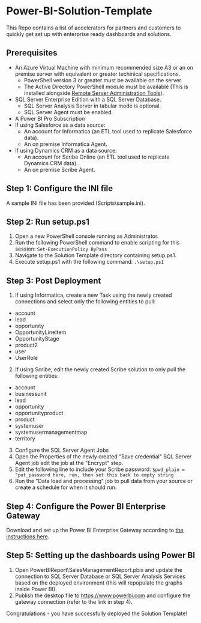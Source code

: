 # Power-BI-Solution-Template

This Repo contains a list of accelerators for partners and customers to quickly get set up with enterprise ready dashboards and solutions.

## Prerequisites

* An Azure Virtual Machine with minimum recommended size A3 or an on premise server with equivalent or greater techinical specifications.
  * PowerShell version 3 or greater must be available on the server.
  * The Active Directory PowerShell module must be available (This is installed alongside [Remote Server Administration Tools](https://www.microsoft.com/en-us/download/details.aspx?id=45520)).
* SQL Server Enterprise Edition with a SQL Server Database.
  * SQL Server Analysis Server in tabular mode is optional.
  * SQL Server Agent must be enabled.
* A Power BI Pro Subscription
* If using Salesforce as a data source:
  * An account for Informatica (an ETL tool used to replicate Salesforce data).
  * An on premise Informatica Agent.
* If using Dynamics CRM as a data source:
  * An account for Scribe Online (an ETL tool used to replicate Dynamics CRM data).
  * An on premise Scribe Agent.

## Step 1: Configure the INI file

A sample INI file has been provided (Scripts\sample.ini).

## Step 2: Run setup.ps1

1. Open a new PowerShell console running as Administrator.
2. Run the following PowerShell command to enable scripting for this session: `Set-ExecutionPolicy ByPass`
3. Navigate to the Solution Template directory containing setup.ps1.
4. Execute setup.ps1 with the following command: `.\setup.ps1`

## Step 3: Post Deployment

1. If using Informatica, create a new Task using the newly created connections and select only the following entities to pull:
  * account
  * lead
  * opportunity
  * OpportunityLineItem
  * OpportunityStage
  * product2
  * user
  * UserRole
2. If using Scribe, edit the newly created Scribe solution to only pull the following entities:
  * account
  * businessunit
  * lead
  * opportunity
  * opportunityproduct
  * product
  * systemuser
  * systemusermanagementmap
  * territory
3. Configure the SQL Server Agent Jobs
  1. Open the Properties of the newly created "Save credential" SQL Server Agent job edit the job at the "Encrypt" step.
  2. Edit the following line to include your Scribe password: `$pwd_plain = "put_password here, run, then set this back to empty string`
  3. Run the "Data load and processing" job to pull data from your source or create a schedule for when it should run.

## Step 4: Configure the Power BI Enterprise Gateway

Download and set up the Power BI Enterprise Gateway according to [the instructions here](https://powerbi.microsoft.com/en-us/documentation/powerbi-gateway-enterprise/).

## Step 5: Setting up the dashboards using Power BI

1. Open PowerBIReport\SalesManagementReport.pbix and update the connection to SQL Server Database or SQL Server Analysis Services based on the deployed environment (this will repopulate the graphs inside Power BI).
2. Publish the desktop file to https://www.powerbi.com and configure the gateway connection (refer to the link in step 4).

Congratulations - you have successfully deployed the Solution Template!
